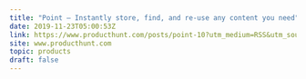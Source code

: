 ```yaml
---
title: "Point — Instantly store, find, and re-use any content you need"
date: 2019-11-23T05:00:53Z
link: https://www.producthunt.com/posts/point-10?utm_medium=RSS&utm_source=hune
site: www.producthunt.com
topic: products
draft: false
---
```

